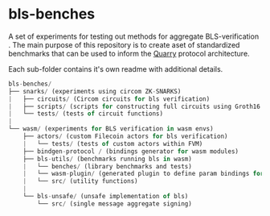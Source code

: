 # bls-benches
A set of experiments for testing out methods for aggregate BLS-verification . The main purpose of this repository is to create aset of standardized benchmarks that can be used to inform the [Quarry](https://github.com/retrieval-markets-lab/das-quarry) protocol architecture.

Each sub-folder contains it's own readme with additional details. 


```javascript
bls-benches/
├── snarks/ (experiments using circom ZK-SNARKS)
|   ├── circuits/ (Circom circuits for bls verification)
|   ├── scripts/ (scripts for constructing full circuits using Groth16 and PLONK)
|   └── tests/ (tests of circuit functions)
|
└── wasm/ (experiments for BLS verification in wasm envs)
    ├── actors/ (custom Filecoin actors for bls verification)
    |   └── tests/ (tests of custom actors within FVM)
    ├── bindgen-protocol / (bindings generator for wasm modules) 
    ├── bls-utils/ (benchmarks running bls in wasm)
    |   └── benches/ (library benchmarks and tests)
    |   └── wasm-plugin/ (generated plugin to define param bindings for functions)
    |   └── src/ (utility functions)
    |
    └── bls-unsafe/ (unsafe implementation of bls)
        └── src/ (single message aggregate signing)
   
```

